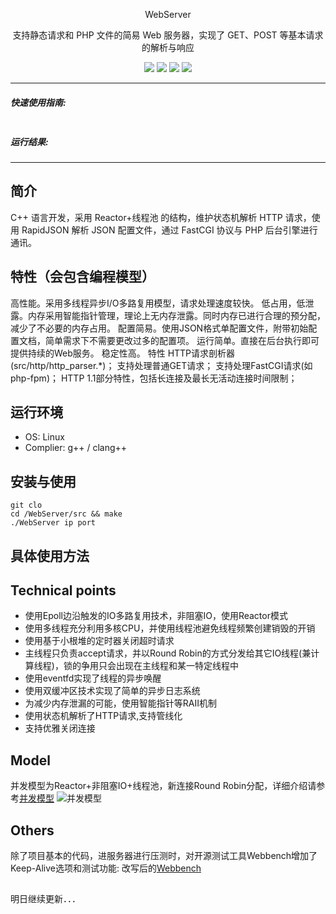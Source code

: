 <div align="center">

WebServer


支持静态请求和 PHP 文件的简易 Web 服务器，实现了 GET、POST 等基本请求的解析与响应

![](https://img.shields.io/badge/release-v1.0-blue.svg)
![](https://img.shields.io/badge/build-passing-green.svg)
![](https://img.shields.io/badge/dependencies-up%20to%20date-green.svg)
![](https://img.shields.io/badge/license-MIT-blue.svg)

</div>

--------

##### 快速使用指南:

```cpp


```
##### 运行结果:

--------

## 简介

C++ 语言开发，采用 Reactor+线程池 的结构，维护状态机解析 HTTP 请求，使用 RapidJSON 解析 JSON 配置文件，通过 FastCGI 协议与 PHP 后台引擎进行通讯。

## 特性（会包含编程模型）
高性能。采用多线程异步I/O多路复用模型，请求处理速度较快。
低占用，低泄露。内存采用智能指针管理，理论上无内存泄露。同时内存已进行合理的预分配，减少了不必要的内存占用。
配置简易。使用JSON格式单配置文件，附带初始配置文档，简单需求下不需要更改过多的配置项。
运行简单。直接在后台执行即可提供持续的Web服务。
稳定性高。
特性
HTTP请求剖析器(src/http/http_parser.*)；
支持处理普通GET请求；
支持处理FastCGI请求(如php-fpm)；
HTTP 1.1部分特性，包括长连接及最长无活动连接时间限制；


## 运行环境

* OS: Linux 
* Complier: g++ / clang++ 

## 安装与使用
    git clo
	cd /WebServer/src && make 
    ./WebServer ip port 

## 具体使用方法　


	

## Technical points

* 使用Epoll边沿触发的IO多路复用技术，非阻塞IO，使用Reactor模式
* 使用多线程充分利用多核CPU，并使用线程池避免线程频繁创建销毁的开销
* 使用基于小根堆的定时器关闭超时请求
* 主线程只负责accept请求，并以Round Robin的方式分发给其它IO线程(兼计算线程)，锁的争用只会出现在主线程和某一特定线程中
* 使用eventfd实现了线程的异步唤醒
* 使用双缓冲区技术实现了简单的异步日志系统
* 为减少内存泄漏的可能，使用智能指针等RAII机制
* 使用状态机解析了HTTP请求,支持管线化
* 支持优雅关闭连接
 
## Model

并发模型为Reactor+非阻塞IO+线程池，新连接Round Robin分配，详细介绍请参考[并发模型](https://github.com/linyacool/WebServer/blob/master/并发模型.md)
![并发模型](https://github.com/linyacool/WebServer/blob/master/datum/model.png)



## Others
除了项目基本的代码，进服务器进行压测时，对开源测试工具Webbench增加了Keep-Alive选项和测试功能: 改写后的[Webbench](https://github.com/linyacool/WebBench)

## 
明日继续更新．．．
